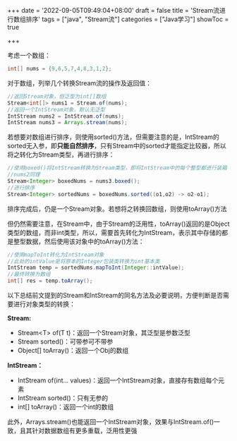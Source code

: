 +++
date = '2022-09-05T09:49:04+08:00'
draft = false
title = 'Stream流进行数组排序'
tags = ["java", "Stream流"]
categories = ["Java学习"]
showToc = true

+++

考虑一个数组：

```java
int[] nums = {9,6,5,7,4,8,3,1,2};
```

对于数组，列举几个转换Stream流的操作及返回值：

```java
//返回Stream对象，但泛型为int[]数组
Stream<int[]> nums1 = Stream.of(nums);
//返回一个IntStream对象，默认无泛型
IntStream nums2 = IntStream.of(nums);
IntStream nums3 = Arrays.stream(nums);
```

若想要对数组进行排序，则使用sorted()方法，但需要注意的是，IntStream的sorted无入参，即**只能自然排序**，只有Stream中的sorted才能指定比较器，所以将之转化为Stream类型，再进行排序：

```java
//使用boxed()将IntStream转换为Stream类型，即将IntStream中的每个整型都进行装箱
//nums2同理
Stream<Integer> boxedNums = nums3.boxed();
//进行排序
Stream<Integer> sortedNums = boxedNums.sorted((o1,o2) -> o2-o1);
```

排序完成后，仍是一个Stream对象。若想将之转换回数组，则使用toArray()方法

但仍然需要注意，在Stream中，由于Stream的泛用性，toArray()返回的是Object类型的数组，而非int类型，所以，需要首先转化为IntStream，表示其中存储的都是整型数据，然后使用该对象中的toArray()方法：

```java
//使用mapToInt转化为IntStream对象
//此处的intValue是将原本的Integer包装类转换为int基本类
IntStream temp = sortedNums.mapToInt(Integer::intValue);
//最终转换为数组
int[] res = temp.toArray();
```

以下总结前文提到的Stream和IntStream的同名方法及必要说明，方便判断是否需要进行对象类型的转换：

**Stream:**

- Stream\<T> of(T t)：返回一个Stream对象，其泛型是参数泛型
- Stream sorted()：可带参可不带参
- Object[] toArray()：返回一个Obj的数组

**IntStream：**

- IntStream of(int... values)：返回一个IntStream对象，直接存有数组每个元素
- IntStream sorted()：只有无参的
- int[] toArray()：返回一个int的数组

此外，Arrays.stream()也能返回一个IntStream对象，效果与IntStream.of()一致，且其针对数据数组有更多重载，泛用性更强
